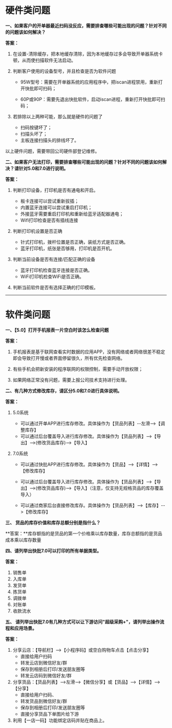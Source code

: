 # **硬件类问题**

**一、如果客户的开单器最近扫码没反应，需要排查哪些可能出现的问题？针对不同的问题该如何解决？**

**答案：**

1. 在设置-清除缓存，把本地缓存清除，因为本地缓存过多会导致开单器系统卡顿，从而使扫描软件无法启动。

2. 判断客户使用的设备型号，并且检查是否为软件问题

   * 95W型号：需要在开单器系统的应用程序中，把iscan进程禁用，重新打开快批即可扫码；

   * 60P或90P：需要先退出快批软件，启动iscan进程，重新打开快批即可扫码；

3. 若排除以上两种可能，那么就是硬件的问题了
   * 扫码按键坏了；
   * 扫描头坏了；
   * 主板连接扫描头的排线坏了。

以上硬件问题，需要带回公司硬件部登记维修。



**二、如果客户无法打印，需要排查哪些可能出现的问题？针对不同的问题该如何解决？请针对5.0和7.0进行说明。**

**答案：**

1. 判断打印设备，打印机是否有通电和开启。
   - 板卡连接可以尝试重新拔插；
   - 内置蓝牙连接可以尝试重启打印机；
   - 外接蓝牙需要重启打印机和重新给蓝牙适配器通电；
   -  Wifi打印检查是否有插线连接

2. 判断打印机设置是否正确
   - 针式打印机，拨杆位置是否正确，装纸方式是否正确。
   - 蓝牙打印机，纸张是否够用，打印机是否开机。

3. 判断当前设备是否有连接/匹配正确的设备
   - 蓝牙打印机检查蓝牙连接是否正确。
   - WiFi打印机检查WiFi是否正确。

4. 判断当前软件是否有选择正确的打印模板。

----

# 软件类问题

**一、【5.0】打开手机报表一片空白时该怎么检查问题**

**答案：**

1. 手机报表是基于联网查看实时数据的应用APP，没有网络或者网络很差不稳定即会导致打开慢或者界面停留很久，所有优先检查网络。

2. 有些手机会把新安装的程序联网的权限控制，需要手动开放权限；

3. 如果网络正常没有问题，需要上报公司技术支持进行处理。

   

**二、有几种方式修改库存，请区分5.0和7.0进行具体说明。**

**答案：**

1. 5.0系统

   - 可以通过开单APP进行库存修改。具体操作为【货品列表】--左滑-->【调整库存】
   - 可以通过后台覆盖导入进行库存修改。具体操作为【货品列表】-->【导出】-->(修改货品库存)-->【导入】

2. 7.0系统

   - 可以通过快批APP进行库存修改。具体操作为【货品】-->【详情】--> 【修改库存】

   - 可以通过后台覆盖导入进行库存修改。具体操作为【货品列表】-->【导出】-->(修改货品库存)-->【导入】（注意，仅支持无规格货品的库存覆盖导入）

   - 可以通过商家后台直接修改库存。具体操作为【货品列表】-->【库存】-->【修改库存】

     

**三、 货品的库存价值和库存总额分别是指什么？**	

**答案：**库存额指的是货品的第一个价格乘以库存数量，库存总额指的是货品成本乘以库存数量



**四、请列举出快批7.0可以打印的所有单据类型。**

**答案：**

1. 销售单
2. 入库单
3. 发货单
4. 拣货单
5. 调拨单
6. 对账单
7. 收款流水



**五、 请列举出快批7.0有几种方式可以让下游访问"超级采购+"，请列举出操作流程和应用场景。**

**答案：**

1. 分享云店：【导航栏】-->【小程序码】或空白购物车点击【点击分享】
   - 直接给用户扫码
   - 转发云店到微信好友/群
   - 保存到相册后打印/发送朋友圈等
   - 转发云店码到微信好友/群
2. 分享货品：【货品列表】-->左滑-->【微信分享】或【货品】-->【详情】-->【分享】
   - 直接给用户扫码、
   - 转发货品到微信好友/群
   - 保存到相册后打印/发送朋友圈等
   - 直接分享货品下单图片给下游
3. 利用【一店一码】功能绑定店码并贴在商品上。